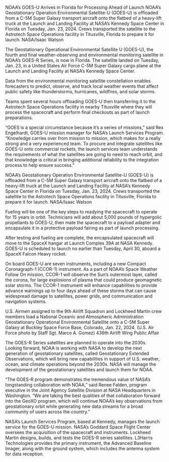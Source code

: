 NOAA’s GOES-U Arrives in Florida for Processing Ahead of Launch 
 NOAA’s Geostationary Operation Environmental Satellite-U (GOES-U) is offloaded from a C-5M Super Galaxy transport aircraft onto the flatbed of a heavy-lift truck at the Launch and Landing Facility at NASA’s Kennedy Space Center in Florida on Tuesday, Jan. 23, 2024. Crews transported the satellite to the Astrotech Space Operations facility in Titusville, Florida to prepare it for launch. NASA/Isaac Watson

The Geostationary Operational Environmental Satellite U (GOES-U), the fourth and final weather-observing and environmental monitoring satellite in NOAA’s GOES-R Series, is now in Florida. The satellite landed on Tuesday, Jan. 23, in a United States Air Force C-5M Super Galaxy cargo plane at the Launch and Landing Facility at NASA’s Kennedy Space Center.

Data from the environmental monitoring satellite constellation enables forecasters to predict, observe, and track local weather events that affect public safety like thunderstorms, hurricanes, wildfires, and solar storms.

Teams spent several hours offloading GOES-U then transferring it to the Astrotech Space Operations facility in nearby Titusville where they will process the spacecraft and perform final checkouts as part of launch preparations.

“GOES is a special circumstance because it’s a series of missions,” said Rex Engelhardt, GOES-U mission manager for NASA’s Launch Services Program. “Knowledge carries over from mission to mission, which makes for a really strong and a very experienced team. To procure and integrate satellites like GOES-U onto commercial rockets, the launch services team understands the requirements of what the satellites are going to need to reach orbit, and that knowledge is critical in bringing additional reliability to the integration process to help ensure success.”

NOAA’s Geostationary Operation Environmental Satellite-U (GOES-U) is offloaded from a C-5M Super Galaxy transport aircraft onto the flatbed of a heavy-lift truck at the Launch and Landing Facility at NASA’s Kennedy Space Center in Florida on Tuesday, Jan. 23, 2024. Crews transported the satellite to the Astrotech Space Operations facility in Titusville, Florida to prepare it for launch. NASA/Isaac Watson

Fueling will be one of the key steps to readying the spacecraft to operate for 15 years in orbit. Technicians will add about 5,000 pounds of hypergolic propellants to GOES-U, then mate the spacecraft to a payload adapter and encapsulate it in a protective payload fairing as part of launch processing.

After testing and fueling are complete, the encapsulated spacecraft will move to the SpaceX hangar at Launch Complex 39A at NASA Kennedy. GOES-U is scheduled to launch no earlier than Tuesday, April 30, aboard a SpaceX Falcon Heavy rocket.

On board GOES-U are seven instruments, including a new Compact Coronagraph-1 (CCOR-1) instrument. As a part of NOAA’s Space Weather Follow On mission, CCOR-1 will observe the Sun’s outermost layer, called the corona, for large explosions of plasma that could produce geomagnetic solar storms. The CCOR-1 instrument will enhance capabilities to provide advance warnings up to four days ahead of these storms that can cause widespread damage to satellites, power grids, and communication and navigation systems.

U.S. Airmen assigned to the 9th Airlift Squadron and Lockheed Martin crew members load a National Oceanic and Atmospheric Administration Geostationary Operational Environmental Satellite onto a C-5M Super Galaxy at Buckley Space Force Base, Colorado, Jan. 22, 2024. (U.S. Air Force photo by Staff Sgt. Marco A. Gomez) 436th Airlift Wing Public Affair

The GOES-R Series satellites are planned to operate into the 2030s. Looking forward, NOAA is working with NASA to develop the next generation of geostationary satellites, called Geostationary Extended Observations, which will bring new capabilities in support of U.S. weather, ocean, and climate operations beyond the 2030s. NASA will manage the development of the geostationary satellites and launch them for NOAA.

“The GOES-R program demonstrates the tremendous value of NASA’s longstanding collaboration with NOAA,” said Renee Falden, program executive in the Joint Agency Satellite Division at NASA Headquarters in Washington. “We are taking the best qualities of that collaboration forward into the GeoXO program, which will continue NOAA’s key observations from geostationary orbit while generating new data streams for a broad community of users across the country.”

NASA’s Launch Services Program, based at Kennedy, manages the launch service for the GOES-U mission. NASA’s Goddard Space Flight Center oversees the acquisition of the spacecraft and instruments. Lockheed Martin designs, builds, and tests the GOES-R series satellites. L3Harris Technologies provides the primary instrument, the Advanced Baseline Imager, along with the ground system, which includes the antenna system for data reception.